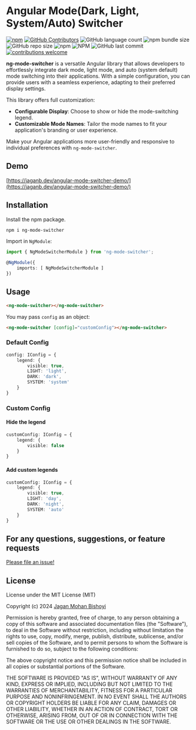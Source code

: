 # Angular Mode(Dark, Light, System/Auto) Switcher

[![npm](https://img.shields.io/npm/v/ng-mode-switcher.svg?style=flat-square)](https://www.npmjs.com/package/ng-mode-switcher)
[![GitHub Contributors](https://img.shields.io/github/contributors/jaganbishoyi/angular-mode-switcher.svg?style=flat-square)](https://github.com/jaganbishoyi/angular-mode-switcher/graphs/contributors)
![GitHub language count](https://img.shields.io/github/languages/count/jaganbishoyi/angular-mode-switcher)
![npm bundle size](https://img.shields.io/bundlephobia/min/ng-mode-switcher)
![GitHub repo size](https://img.shields.io/github/repo-size/jaganbishoyi/angular-mode-switcher)
![npm](https://img.shields.io/npm/dt/ng-mode-switcher)
![NPM](https://img.shields.io/npm/l/ng-mode-switcher)
![GitHub last commit](https://img.shields.io/github/last-commit/jaganbishoyi/angular-mode-switcher)
[![contributions welcome](https://img.shields.io/badge/contributions-welcome-brightgreen.svg?style=flat-square)](https://github.com/jaganbishoyi/angular-mode-switcher/issues)

**ng-mode-switcher** is a versatile Angular library that allows developers to effortlessly integrate dark mode, light mode, and auto (system default) mode switching into their applications. With a simple configuration, you can provide users with a seamless experience, adapting to their preferred display settings.

This library offers full customization:

- **Configurable Display**: Choose to show or hide the mode-switching legend.
- **Customizable Mode Names**: Tailor the mode names to fit your application's branding or user experience.

Make your Angular applications more user-friendly and responsive to individual preferences with `ng-mode-switcher`.

## Demo

[https://jaganb.dev/angular-mode-switcher-demo/](https://jaganb.dev/angular-mode-switcher-demo/)

## Installation

Install the npm package.

```bash
npm i ng-mode-switcher
```

Import in `NgModule`:

```ts
import { NgModeSwitcherModule } from 'ng-mode-switcher';

@NgModule({
    imports: [ NgModeSwitcherModule ]
})
```

## Usage

```html
<ng-mode-switcher></ng-mode-switcher>
```

You may pass `config` as an object:

```html
<ng-mode-switcher [config]="customConfig"></ng-mode-switcher>
```

### Default Config

```ts
config: IConfig = {
    legend: {
        visible: true,
        LIGHT: 'light',
        DARK: 'dark',
        SYSTEM: 'system'
    }
}
```

### Custom Config

#### Hide the legend

```ts
customConfig: IConfig = {
    legend: {
        visible: false
    }
}
```

#### Add custom legends

```ts
customConfig: IConfig = {
    legend: {
        visible: true,
        LIGHT: 'day',
        DARK: 'night',
        SYSTEM: 'auto'
    }
}
```

## For any questions, suggestions, or feature requests

[Please file an issue!](https://github.com/jaganbishoyi/ng-mode-switcher/issues)

## License

License under the MIT License (MIT)

Copyright (c) 2024 [Jagan Mohan Bishoyi](http://jaganbishoyi.github.io/)

Permission is hereby granted, free of charge, to any person obtaining a copy
of this software and associated documentation files (the "Software"), to deal
in the Software without restriction, including without limitation the rights
to use, copy, modify, merge, publish, distribute, sublicense, and/or sell
copies of the Software, and to permit persons to whom the Software is
furnished to do so, subject to the following conditions:

The above copyright notice and this permission notice shall be included in all
copies or substantial portions of the Software.

THE SOFTWARE IS PROVIDED "AS IS", WITHOUT WARRANTY OF ANY KIND, EXPRESS OR
IMPLIED, INCLUDING BUT NOT LIMITED TO THE WARRANTIES OF MERCHANTABILITY,
FITNESS FOR A PARTICULAR PURPOSE AND NONINFRINGEMENT. IN NO EVENT SHALL THE
AUTHORS OR COPYRIGHT HOLDERS BE LIABLE FOR ANY CLAIM, DAMAGES OR OTHER
LIABILITY, WHETHER IN AN ACTION OF CONTRACT, TORT OR OTHERWISE, ARISING FROM,
OUT OF OR IN CONNECTION WITH THE SOFTWARE OR THE USE OR OTHER DEALINGS IN THE
SOFTWARE.
